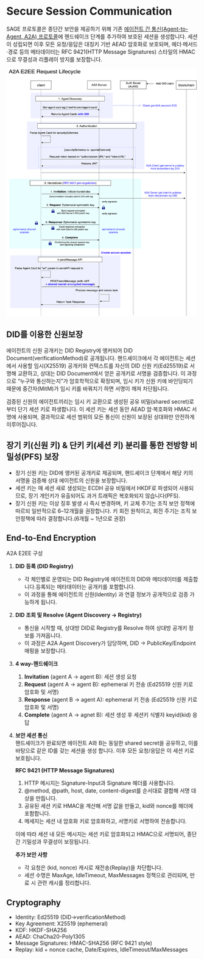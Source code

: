 # Secure Session Communication

SAGE 프로토콜은 종단간 보안을 제공하기 위해 기존 [에이전트 간 통신(Agent-to-Agent, A2A) 프로토콜](https://a2a-protocol.org/latest/topics/what-is-a2a/#a2a-request-lifecycle)에 핸드쉐이크 단계를 추가하여 보호된 세션을 생성합니다. 세션이 성립되면 이후 모든 요청/응답은 대칭키 기반 AEAD 암호화로 보호되며, 헤더·메서드·경로 등의 메타데이터는 RFC 9421(HTTP Message Signatures) 스타일의 HMAC으로 무결성과 리플레이 방지를 보장합니다.

<img src="../assets/SAGE-E2EE-request-lifecycle.png" width="500" height="650"/>

## DID를 이용한 신원보장

에이전트의 신원 공개키는 DID Registry에 앵커되어 DID Document(verificationMethod)로 공개됩니다. 핸드셰이크에서 각 에이전트는 세션에서 사용할 임시(X25519) 공개키와 컨텍스트를 자신의 DID 신원 키(Ed25519)로 서명해 교환하고, 상대는 DID Document에서 얻은 공개키로 서명을 검증합니다.
이 과정으로 “누구와 통신하는지”가 암호학적으로 확정되며, 임시 키가 신원 키에 바인딩되기 때문에 중간자(MitM)가 임시 키를 바꿔치기 하면 서명이 깨져 차단됩니다.

검증된 신원의 에이전트끼리는 임시 키 교환으로 생성된 공유 비밀(shared secret)로부터 단기 세션 키로 파생합니다. 이 세션 키는 세션 동안 AEAD 암·복호화와 HMAC 서명에 사용되며, 결과적으로 세션 범위의 모든 통신이 신원이 보장된 상대와만 안전하게 이루어집니다.

## 장기 키(신원 키) & 단키 키(세션 키) 분리를 통한 전방향 비밀성(PFS) 보장

- 장기 신원 키는 DID에 앵커된 공개키로 제공되며, 핸드셰이크 단계에서 해당 키의 서명을 검증해 상대 에이전트의 신원을 보장합니다.
- 세션 키는 매 세션 새로 생성되는 ECDH 공유 비밀에서 HKDF로 파생되어 사용되므로, 장기 개인키가 유출되어도 과거 트래픽은 복호화되지 않습니다(PFS).
- 장기 신원 키는 이상 징후 발생 시 즉시 변경하며, 키 교체 주기는 조직 보안 정책에 따르되 일반적으로 6–12개월을 권장합니다. 키 회전 원칙이고, 회전 주기는 조직 보안정책에 따라 결정합니다.(6개월 ~ 1년으로 권장)

## End-to-End Encryption

A2A E2EE 구성

1. **DID 등록 (DID Registry)**

   - 각 체인별로 운영되는 DID Registry에 에이전트의 DID와 메타데이터를 제출합니다.등록되는 메타데이터는 공개키를 포함합니다.
   - 이 과정을 통해 에이전트의 신원(Identity) 과 연결 정보가 공개적으로 검증 가능하게 됩니다.

2. **DID 조회 및 Resolve (Agent Discovery → Registry)**

   - 통신을 시작할 때, 상대방 DID로 Registry를 Resolve 하여 상대방 공개키 정보를 가져옵니다.
   - 이 과정은 A2A Agent Discovery가 담당하며, DID → PublicKey/Endpoint 매핑을 보장합니다.

3. **4 way-핸드쉐이크**

   1. **Invitation** (agent A -> agent B): 세션 생성 요청
   2. **Request** (agent A -> agent B): ephemeral 키 전송 (Ed25519 신원 키로 암호화 및 서명)
   3. **Response** (agent B -> agent A): ephemeral 키 전송 (Ed25519 신원 키로 암호화 및 서명)
   4. **Complete** (agent A -> agnet B): 세션 생성 후 세션키 식별자 keyid(kid) 응답

4. **보안 세션 통신**  
   핸드셰이크가 완료되면 에이전트 A와 B는 동일한 shared secret을 공유하고, 이를 바탕으로 같은 ID를 갖는 세션을 생성 합니다. 이후 모든 요청/응답은 이 세션 키로 보호됩니다.

   **RFC 9421 (HTTP Message Signatures)**

   1. HTTP 메시지는 Signature-Input과 Signature 헤더를 사용합니다.
   2. @method, @path, host, date, content-digest를 순서대로 결합해 서명 대상을 만듭니다.
   3. 공유된 세션 키로 HMAC을 계산해 서명 값을 만들고, kid와 nonce를 헤더에 포함합니다.
   4. 메세지는 세션 내 암호화 키로 암호화하고, 서명키로 서명하여 전송합니다.

   이에 따라 세션 내 모든 메시지는 세션 키로 암호화되고 HMAC으로 서명되어, 종단 간 기밀성과 무결성이 보장됩니다.

   **추가 보안 사항**

   - 각 요청은 (kid, nonce) 캐시로 재전송(Replay)을 차단합니다.
   - 세션 수명은 MaxAge, IdleTimeout, MaxMessages 정책으로 관리되며, 만료 시 관련 캐시를 정리합니다.

## Cryptography

- Identity: Ed25519 (DID→verificationMethod)
- Key Agreement: X25519 (ephemeral)
- KDF: HKDF-SHA256
- AEAD: ChaCha20-Poly1305
- Message Signatures: HMAC-SHA256 (RFC 9421 style)
- Replay: kid + nonce cache, Date/Expires, IdleTimeout/MaxMessages

